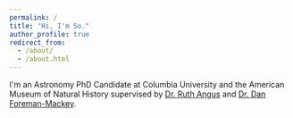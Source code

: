 ```yaml
---
permalink: /
title: "Hi, I'm So."
author_profile: true
redirect_from: 
  - /about/
  - /about.html
---
```


I'm an Astronomy PhD Candidate at Columbia University and the American Museum of Natural History supervised by [Dr. Ruth Angus]() and [Dr. Dan Foreman-Mackey](). 